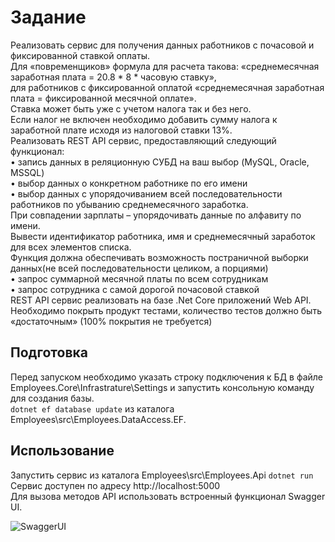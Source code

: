 # Задание
Реализовать сервис для получения данных работников с почасовой и фиксированной ставкой оплаты.   
Для «повременщиков» формула для расчета такова: «среднемесячная заработная плата = 20.8 * 8 * часовую ставку»,  
для работников с фиксированной оплатой «среднемесячная заработная плата = фиксированной месячной оплате».  
Ставка может быть уже с учетом налога так и без него.  
Если налог не включен необходимо добавить сумму налога к заработной плате исходя из налоговой ставки 13%.    
Реализовать REST API сервис, предоставляющий следующий функционал:  
•	запись данных в реляционную СУБД на ваш выбор (MySQL, Oracle, MSSQL)  
•	выбор данных о конкретном работнике по его имени  
•	выбор данных с упорядочиванием всей последовательности работников по убыванию среднемесячного заработка.  
	При совпадении зарплаты – упорядочивать данные по алфавиту по имени.  
	Вывести идентификатор работника, имя и среднемесячный заработок для всех элементов списка.  
	Функция должна обеспечивать возможность постраничной выборки данных(не всей последовательности целиком, а порциями)  
•	запрос суммарной месячной платы по всем сотрудникам  
•	запрос сотрудника с самой дорогой почасовой ставкой  
REST API сервис реализовать на базе .Net Core приложений Web API.
Необходимо покрыть продукт тестами, количество тестов должно быть «достаточным» (100% покрытия  не требуется)  

## Подготовка
Перед запуском необходимо указать строку подключения к БД в файле Employees.Core\Infrastrature\Settings
и запустить консольную команду для создания базы.  
```dotnet ef database update``` из каталога Employees\src\Employees.DataAcсess.EF.
## Использование
Запустить сервис из каталога Employees\src\Employees.Api ```dotnet run```  
Сервис доступен по адресу http://localhost:5000   
Для вызова методов API использовать встроенный функционал Swagger UI.

![SwaggerUI](https://user-images.githubusercontent.com/11254171/66718557-e23a1480-eded-11e9-989e-14c6b81de714.PNG)
